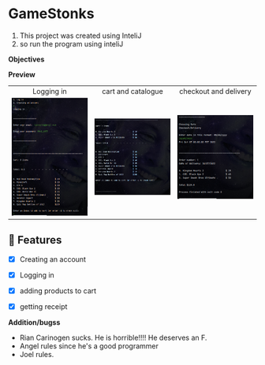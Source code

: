 # GameStonks

1. This project was created using InteliJ
2. so run the program using inteliJ
 
**Objectives**
 
**Preview**

<table>
<tr>
<td width="25%">
<center>Logging in</center>
</td>
<td width="25%">
<center>cart and catalogue</center>
</td>
<td width="25%">
<center>checkout and delivery</center>
</tr>
<tr>
<td width="25%">
<img src="GS-pics/login.png"></img>
</td>
<td width="25%">
<img src="GS-pics/cart-and-catalog.png"></img>
</td>
<td width="25%">
<img src="GS-pics/checkout-and-delivery.png"></img>
</td>
</tr>
</table>

## 🌟 Features

- [x] Creating an account
- [x] Logging in 
- [x] adding products to cart
- [x] getting receipt


**Addition/bugss**
- Rian Carinogen sucks. He is horrible!!!! He deserves an F. 
- Angel rules since he's a good programmer
- Joel rules.




